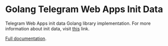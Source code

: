 # Golang Telegram Web Apps Init Data

Telegram Web Apps init data Golang library implementation. For more 
information about init data, visit [this](https://github.com/heyqbnk/twa-init-data) link.

[Full documentation](https://pkg.go.dev/github.com/telegram-web-apps/init-data-golang).
